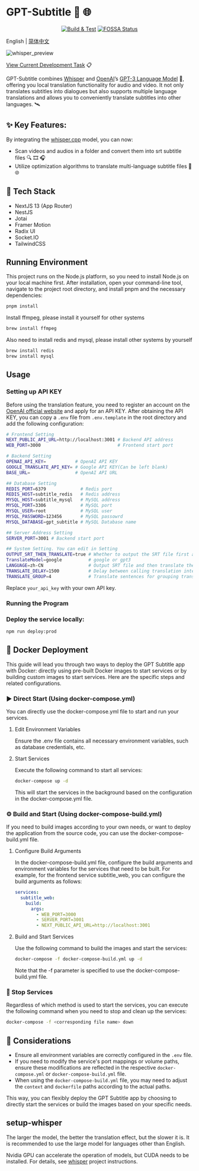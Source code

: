# GPT-Subtitle :speech_balloon: :globe_with_meridians:

<div align="center">

[![Build & Test](https://github.com/hqwuzhaoyi/gpt-subtitle/actions/workflows/build.yml/badge.svg?branch=master)](https://github.com/hqwuzhaoyi/gpt-subtitle/actions/workflows/build.yml) [![FOSSA Status](https://app.fossa.com/api/projects/git%2Bgithub.com%2Fhqwuzhaoyi%2Fgpt-subtitle.svg?type=shield&issueType=license)](https://app.fossa.com/projects/git%2Bgithub.com%2Fhqwuzhaoyi%2Fgpt-subtitle?ref=badge_shield&issueType=license)

</div>

English | [简体中文](./README-zh_CN.md)

![whisper_preview](pictures/whisper_preview.png)

[View Current Development Task](https://hqwuzhaoyi.notion.site/gpt-subtitle-b1eed463063a484f93bdfca91277fc3a?pvs=4) :clipboard:

GPT-Subtitle combines [Whisper](https://github.com/ggerganov/whisper.cpp) and [OpenAI](https://openai.com/)’s [GPT-3 Language Model](https://openai.com/gpt-3/) :brain:, offering you local translation functionality for audio and video. It not only translates subtitles into dialogues but also supports multiple language translations and allows you to conveniently translate subtitles into other languages. :artificial_satellite:

## :sparkles: Key Features:

By integrating the [whisper.cpp](https://github.com/ggerganov/whisper.cpp) model, you can now:

- Scan videos and audios in a folder and convert them into srt subtitle files :mag: :film_strip: :headphones:
- Utilize optimization algorithms to translate multi-language subtitle files :speech_balloon: :globe_with_meridians:

## :wrench: Tech Stack

- NextJS 13 (App Router)
- NestJS
- Jotai
- Framer Motion
- Radix UI
- Socket.IO
- TailwindCSS

## Running Environment

This project runs on the Node.js platform, so you need to install Node.js on your local machine first. After installation, open your command-line tool, navigate to the project root directory, and install pnpm and the necessary dependencies:

```sh
pnpm install

```

Install ffmpeg, please install it yourself for other systems

```sh
brew install ffmpeg
```

Also need to install redis and mysql, please install other systems by yourself

```sh
brew install redis
brew install mysql
```

## Usage

### Setting up API KEY

Before using the translation feature, you need to register an account on the [OpenAI official website](https://beta.openai.com/signup/) and apply for an API KEY. After obtaining the API KEY, you can copy a `.env` file from `.env.template` in the root directory and add the following configuration:

```sh
# Frontend Setting
NEXT_PUBLIC_API_URL=http://localhost:3001 # Backend API address
WEB_PORT=3000                             # Frontend start port

# Backend Setting
OPENAI_API_KEY=           # OpenAI API KEY
GOOGLE_TRANSLATE_API_KEY= # Google API KEY(Can be left blank)
BASE_URL=                 # OpenAI API URL

## Database Setting
REDIS_PORT=6379             # Redis port
REDIS_HOST=subtitle_redis   # Redis address
MYSQL_HOST=subtitle_mysql   # MySQL address
MYSQL_PORT=3306             # MySQL port
MYSQL_USER=root             # MySQL user
MYSQL_PASSWORD=123456       # MySQL passowrd
MYSQL_DATABASE=gpt_subtitle # MySQL Database name

## Server Address Setting
SERVER_PORT=3001 # Backend start port

## System Setting. You can edit in Setting
OUTPUT_SRT_THEN_TRANSLATE=true # Whether to output the SRT file first and then translate it
TranslateModel=google          # google or gpt3
LANGUAGE=zh-CN                 # Output SRT file and then translate the language
TRANSLATE_DELAY=1500           # Delay between calling translation interface
TRANSLATE_GROUP=4              # Translate sentences for grouping translation, how many sentences can be translated at most at a time

```

Replace `your_api_key` with your own API key.

### Running the Program

### Deploy the service locally:

```sh
npm run deploy:prod
```

## :whale: Docker Deployment

This guide will lead you through two ways to deploy the GPT Subtitle app with Docker: directly using pre-built Docker images to start services or by building custom images to start services. Here are the specific steps and related configurations.

### :arrow_forward: Direct Start (Using docker-compose.yml)

You can directly use the docker-compose.yml file to start and run your services.

1. Edit Environment Variables

   Ensure the .env file contains all necessary environment variables, such as database credentials, etc.

2. Start Services

   Execute the following command to start all services:

   ```sh
   docker-compose up -d
   ```

   This will start the services in the background based on the configuration in the docker-compose.yml file.

### :gear: Build and Start (Using docker-compose-build.yml)

If you need to build images according to your own needs, or want to deploy the application from the source code, you can use the docker-compose-build.yml file.

1. Configure Build Arguments

   In the docker-compose-build.yml file, configure the build arguments and environment variables for the services that need to be built. For example, for the frontend service subtitle_web, you can configure the build arguments as follows:

   ```yml
   services:
     subtitle_web:
       build:
         args:
           - WEB_PORT=3000
           - SERVER_PORT=3001
           - NEXT_PUBLIC_API_URL=http://localhost:3001

   ```

2. Build and Start Services

   Use the following command to build the images and start the services:

   ```sh
   docker-compose -f docker-compose-build.yml up -d

   ```

   Note that the -f parameter is specified to use the docker-compose-build.yml file.

### :stop_sign: Stop Services

Regardless of which method is used to start the services, you can execute the following command when you need to stop and clean up the services:

```sh
docker-compose -f <corresponding file name> down
```

## :memo: Considerations

- Ensure all environment variables are correctly configured in the `.env` file.
- If you need to modify the service's port mappings or volume paths, ensure these modifications are reflected in the respective `docker-compose.yml` or `docker-compose-build.yml` file.
- When using the `docker-compose-build.yml` file, you may need to adjust the `context` and `dockerfile` paths according to the actual paths.

This way, you can flexibly deploy the GPT Subtitle app by choosing to directly start the services or build the images based on your specific needs.

## setup-whisper

The larger the model, the better the translation effect, but the slower it is. It is recommended to use the large model for languages other than English.

Nvidia GPU can accelerate the operation of models, but CUDA needs to be installed. For details, see [whisper](https://github.com/ggerganov/whisper.cpp) project instructions.
